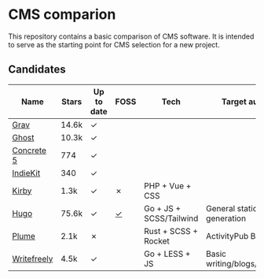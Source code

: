 # CMS comparion

This repository contains a basic comparison of CMS software. It is intended to serve as the starting point for CMS
selection for a new project.

## Candidates

| Name                                                      | Stars | Up to date | FOSS                                                            | Tech                    | Target audience                 |
|-----------------------------------------------------------|-------|------------|-----------------------------------------------------------------|-------------------------|---------------------------------|
| [Grav](https://github.com/getgrav/grav)                   | 14.6k | &check;    |                                                                 |                         |                                 |
| [Ghost](https://github.com/TryGhost/Ghost)                | 10.3k | &check;    |                                                                 |                         |                                 |
| [Concrete 5](https://github.com/concretecms/concretecms)  | 774   | &check;    |                                                                 |                         |                                 |
| [IndieKit](https://github.com/getindiekit/indiekit)       | 340   | &check;    |                                                                 |                         |                                 |
| [Kirby](https://github.com/getkirby/kirby)                | 1.3k  | &check;    | &cross;                                                         | PHP + Vue + CSS         |                                 |
| [Hugo](https://github.com/gohugoio/hugo)                  | 75.6k | &check;    | [&check;](https://github.com/gohugoio/hugo/blob/master/LICENSE) | Go + JS + SCSS/Tailwind | General static site generation  |
| [Plume](https://github.com/Plume-org/Plume)               | 2.1k  | &cross;    |                                                                 | Rust + SCSS + Rocket    | ActivityPub Blogging            |
| [Writefreely](https://github.com/writefreely/writefreely) | 4.5k  | &check;    |                                                                 | Go + LESS + JS          | Basic writing/blogs/ActivityPub |

